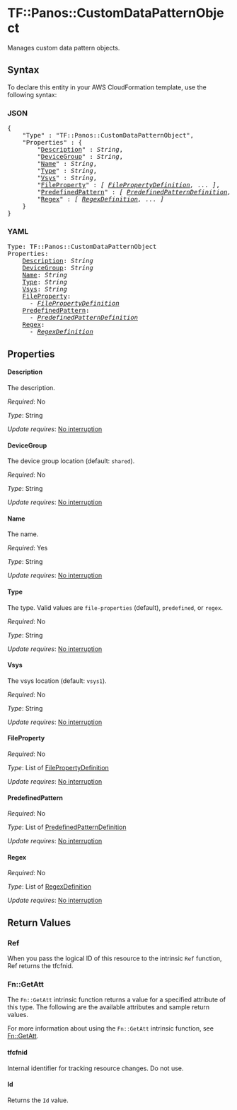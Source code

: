 # TF::Panos::CustomDataPatternObject

Manages custom data pattern objects.

## Syntax

To declare this entity in your AWS CloudFormation template, use the following syntax:

### JSON

<pre>
{
    "Type" : "TF::Panos::CustomDataPatternObject",
    "Properties" : {
        "<a href="#description" title="Description">Description</a>" : <i>String</i>,
        "<a href="#devicegroup" title="DeviceGroup">DeviceGroup</a>" : <i>String</i>,
        "<a href="#name" title="Name">Name</a>" : <i>String</i>,
        "<a href="#type" title="Type">Type</a>" : <i>String</i>,
        "<a href="#vsys" title="Vsys">Vsys</a>" : <i>String</i>,
        "<a href="#fileproperty" title="FileProperty">FileProperty</a>" : <i>[ <a href="filepropertydefinition.md">FilePropertyDefinition</a>, ... ]</i>,
        "<a href="#predefinedpattern" title="PredefinedPattern">PredefinedPattern</a>" : <i>[ <a href="predefinedpatterndefinition.md">PredefinedPatternDefinition</a>, ... ]</i>,
        "<a href="#regex" title="Regex">Regex</a>" : <i>[ <a href="regexdefinition.md">RegexDefinition</a>, ... ]</i>
    }
}
</pre>

### YAML

<pre>
Type: TF::Panos::CustomDataPatternObject
Properties:
    <a href="#description" title="Description">Description</a>: <i>String</i>
    <a href="#devicegroup" title="DeviceGroup">DeviceGroup</a>: <i>String</i>
    <a href="#name" title="Name">Name</a>: <i>String</i>
    <a href="#type" title="Type">Type</a>: <i>String</i>
    <a href="#vsys" title="Vsys">Vsys</a>: <i>String</i>
    <a href="#fileproperty" title="FileProperty">FileProperty</a>: <i>
      - <a href="filepropertydefinition.md">FilePropertyDefinition</a></i>
    <a href="#predefinedpattern" title="PredefinedPattern">PredefinedPattern</a>: <i>
      - <a href="predefinedpatterndefinition.md">PredefinedPatternDefinition</a></i>
    <a href="#regex" title="Regex">Regex</a>: <i>
      - <a href="regexdefinition.md">RegexDefinition</a></i>
</pre>

## Properties

#### Description

The description.

_Required_: No

_Type_: String

_Update requires_: [No interruption](https://docs.aws.amazon.com/AWSCloudFormation/latest/UserGuide/using-cfn-updating-stacks-update-behaviors.html#update-no-interrupt)

#### DeviceGroup

The device group location (default: `shared`).

_Required_: No

_Type_: String

_Update requires_: [No interruption](https://docs.aws.amazon.com/AWSCloudFormation/latest/UserGuide/using-cfn-updating-stacks-update-behaviors.html#update-no-interrupt)

#### Name

The name.

_Required_: Yes

_Type_: String

_Update requires_: [No interruption](https://docs.aws.amazon.com/AWSCloudFormation/latest/UserGuide/using-cfn-updating-stacks-update-behaviors.html#update-no-interrupt)

#### Type

The type.  Valid values are `file-properties` (default),
`predefined`, or `regex`.

_Required_: No

_Type_: String

_Update requires_: [No interruption](https://docs.aws.amazon.com/AWSCloudFormation/latest/UserGuide/using-cfn-updating-stacks-update-behaviors.html#update-no-interrupt)

#### Vsys

The vsys location (default: `vsys1`).

_Required_: No

_Type_: String

_Update requires_: [No interruption](https://docs.aws.amazon.com/AWSCloudFormation/latest/UserGuide/using-cfn-updating-stacks-update-behaviors.html#update-no-interrupt)

#### FileProperty

_Required_: No

_Type_: List of <a href="filepropertydefinition.md">FilePropertyDefinition</a>

_Update requires_: [No interruption](https://docs.aws.amazon.com/AWSCloudFormation/latest/UserGuide/using-cfn-updating-stacks-update-behaviors.html#update-no-interrupt)

#### PredefinedPattern

_Required_: No

_Type_: List of <a href="predefinedpatterndefinition.md">PredefinedPatternDefinition</a>

_Update requires_: [No interruption](https://docs.aws.amazon.com/AWSCloudFormation/latest/UserGuide/using-cfn-updating-stacks-update-behaviors.html#update-no-interrupt)

#### Regex

_Required_: No

_Type_: List of <a href="regexdefinition.md">RegexDefinition</a>

_Update requires_: [No interruption](https://docs.aws.amazon.com/AWSCloudFormation/latest/UserGuide/using-cfn-updating-stacks-update-behaviors.html#update-no-interrupt)

## Return Values

### Ref

When you pass the logical ID of this resource to the intrinsic `Ref` function, Ref returns the tfcfnid.

### Fn::GetAtt

The `Fn::GetAtt` intrinsic function returns a value for a specified attribute of this type. The following are the available attributes and sample return values.

For more information about using the `Fn::GetAtt` intrinsic function, see [Fn::GetAtt](https://docs.aws.amazon.com/AWSCloudFormation/latest/UserGuide/intrinsic-function-reference-getatt.html).

#### tfcfnid

Internal identifier for tracking resource changes. Do not use.

#### Id

Returns the <code>Id</code> value.

